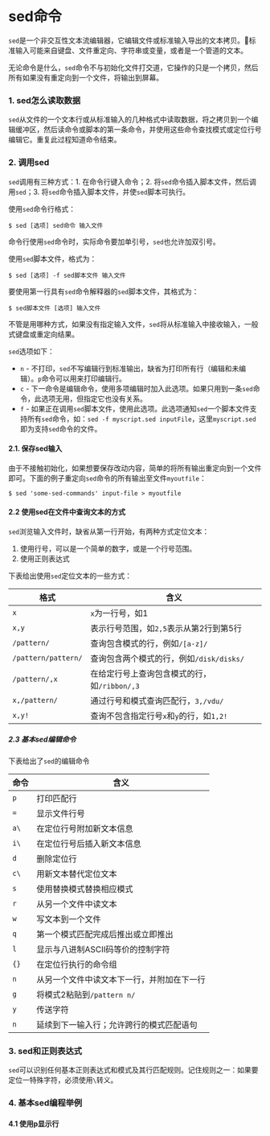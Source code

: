 # sed命令

`sed`是一个非交互性文本流编辑器，它编辑文件或标准输入导出的文本拷贝。标准输入可能来自键盘、文件重定向、字符串或变量，或者是一个管道的文本。

无论命令是什么，`sed`命令不与初始化文件打交道，它操作的只是一个拷贝，然后所有如果没有重定向到一个文件，将输出到屏幕。

### 1. sed怎么读取数据

`sed`从文件的一个文本行或从标准输入的几种格式中读取数据，将之拷贝到一个编辑缓冲区，然后读命令或脚本的第一条命令，并使用这些命令查找模式或定位行号编辑它。重复此过程知道命令结束。

### 2. 调用sed

`sed`调用有三种方式：1. 在命令行键入命令；2. 将`sed`命令插入脚本文件，然后调用`sed`；3. 将`sed`命令插入脚本文件，并使`sed`脚本可执行。

使用`sed`命令行格式：

```shell
$ sed [选项] sed命令 输入文件
```

命令行使用`sed`命令时，实际命令要加单引号，`sed`也允许加双引号。

使用`sed`脚本文件，格式为：

```shell
$ sed [选项] -f sed脚本文件 输入文件
```

要使用第一行具有`sed`命令解释器的`sed`脚本文件，其格式为：

```shell
$ sed脚本文件 [选项] 输入文件
```

不管是用哪种方式，如果没有指定输入文件，`sed`将从标准输入中接收输入，一般式键盘或重定向结果。

`sed`选项如下：

* `n` - 不打印，`sed`不写编辑行到标准输出，缺省为打印所有行（编辑和未编辑）。`p`命令可以用来打印编辑行。
* `c` - 下一命令是编辑命令，使用多项编辑时加入此选项。如果只用到一条`sed`命令，此选项无用，但指定它也没有关系。
* `f` - 如果正在调用`sed`脚本文件，使用此选项。此选项通知`sed`一个脚本文件支持所有`sed`命令，如：`sed -f myscript.sed inputFile`，这里`myscript.sed`即为支持`sed`命令的文件。

#### 2.1. 保存sed输入

由于不接触初始化，如果想要保存改动内容，简单的将所有输出重定向到一个文件即可。下面的例子重定向`sed`命令的所有输出至文件`myoutfile`：

```shell
$ sed 'some-sed-commands' input-file > myoutfile
```

#### 2.2 使用sed在文件中查询文本的方式

`sed`浏览输入文件时，缺省从第一行开始，有两种方式定位文本：

1. 使用行号，可以是一个简单的数字，或是一个行号范围。
2. 使用正则表达式

下表给出使用`sed`定位文本的一些方式：

| 格式                | 含义                                         |
| ------------------- | -------------------------------------------- |
| `x`                 | `x`为一行号，如1                             |
| `x,y`               | 表示行号范围，如`2,5`表示从第2行到第5行      |
| `/pattern/`         | 查询包含模式的行，例如`/[a-z]/`              |
| `/pattern/pattern/` | 查询包含两个模式的行，例如`/disk/disks/`     |
| `/pattern/,x`       | 在给定行号上查询包含模式的行，如`/ribbon/,3` |
| `x,/pattern/`       | 通过行号和模式查询匹配行，`3,/vdu/`          |
| `x,y!`              | 查询不包含指定行号`x`和`y`的行，如`1,2!`     |

##### 2.3 基本sed编辑命令

下表给出了`sed`的编辑命令

| 命令 | 含义                                       |
| ---- | ------------------------------------------ |
| `p`  | 打印匹配行                                 |
| `=`  | 显示文件行号                               |
| `a\` | 在定位行号附加新文本信息                   |
| `i\` | 在定位行号后插入新文本信息                 |
| `d`  | 删除定位行                                 |
| `c\` | 用新文本替代定位文本                       |
| `s`  | 使用替换模式替换相应模式                   |
| `r`  | 从另一个文件中读文本                       |
| `w`  | 写文本到一个文件                           |
| `q`  | 第一个模式匹配完成后推出或立即推出         |
| `l`  | 显示与八进制ASCII码等价的控制字符          |
| `{}` | 在定位行执行的命令组                       |
| `n`  | 从另一个文件中读文本下一行，并附加在下一行 |
| `g`  | 将模式2粘贴到`/pattern n/`                 |
| `y`  | 传送字符                                   |
| `n`  | 延续到下一输入行；允许跨行的模式匹配语句   |



### 3. sed和正则表达式

`sed`可以识别任何基本正则表达式和模式及其行匹配规则。记住规则之一：如果要定位一特殊字符，必须使用`\`转义。



### 4. 基本sed编程举例

#### 4.1 使用p显示行